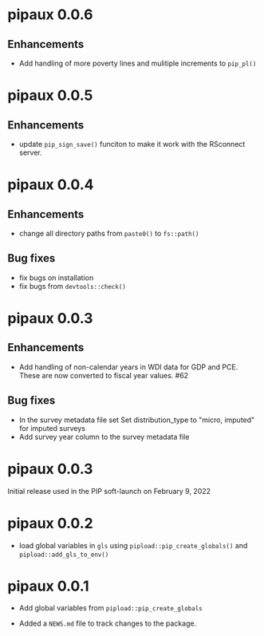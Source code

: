 # pipaux 0.0.6

## Enhancements

* Add handling of more poverty lines and mulitiple increments to `pip_pl()`

# pipaux 0.0.5

## Enhancements

* update `pip_sign_save()` funciton to make it work with the RSconnect server.

# pipaux 0.0.4

## Enhancements

* change all directory paths from `paste0()` to `fs::path()`

## Bug fixes

* fix bugs on installation
* fix bugs from `devtools::check()`

# pipaux 0.0.3

## Enhancements

* Add handling of non-calendar years in WDI data for GDP and PCE. These are now converted to fiscal year values. #62

## Bug fixes
 
* In the survey metadata file set Set distribution_type to "micro, imputed" for imputed surveys  
* Add survey year column to the survey metadata file 
# pipaux 0.0.3

Initial release used in the PIP soft-launch on February 9, 2022
# pipaux 0.0.2

* load global variables in `gls` using `pipload::pip_create_globals()` and `pipload::add_gls_to_env()`

# pipaux 0.0.1

* Add global variables from `pipload::pip_create_globals`

* Added a `NEWS.md` file to track changes to the package.
